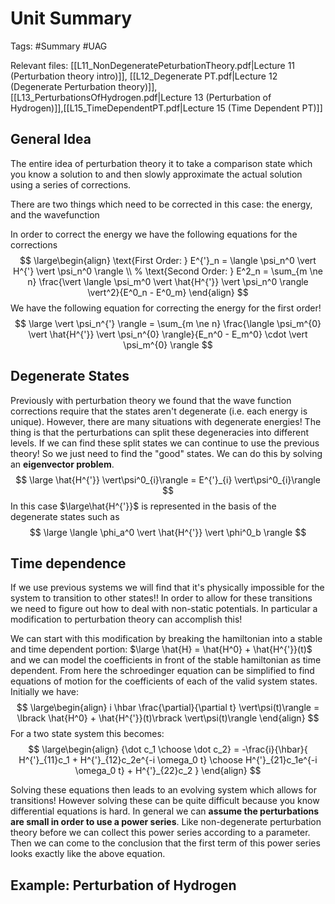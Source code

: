 # Unit Summary
Tags: #Summary #UAG

Relevant files: [[L11_NonDegeneratePeturbationTheory.pdf|Lecture 11 (Perturbation theory intro)]], [[L12_Degenerate PT.pdf|Lecture 12 (Degenerate Perturbation theory)]], [[L13_PerturbationsOfHydrogen.pdf|Lecture 13 (Perturbation of Hydrogen)]],[[L15_TimeDependentPT.pdf|Lecture 15 (Time Dependent PT)]]

## General Idea
The entire idea of perturbation theory it to take a comparison state which you know a solution to and then slowly approximate the actual solution using a series of corrections. 

There are two things which need to be corrected in this case: the energy, and the wavefunction

In order to correct the energy we have the following equations for the corrections
$$
\large\begin{align}
	\text{First Order: } E^{'}_n = \langle \psi_n^0 \vert H^{'} \vert \psi_n^0 \rangle \\
%
	\text{Second Order: } E^2_n = \sum_{m \ne n} \frac{\vert \langle \psi_m^0 \vert \hat{H^{'}} \vert \psi_n^0 \rangle \vert^2}{E^0_n - E^0_m}
\end{align}
$$
We have the following equation for correcting the energy for the first order!
$$
\large \vert \psi_n^{'} \rangle = \sum_{m \ne n} \frac{\langle \psi_m^{0} \vert \hat{H^{'}} \vert \psi_n^{0} \rangle}{E_n^0 - E_m^0} \cdot \vert \psi_m^{0} \rangle
$$

## Degenerate States
Previously with perturbation theory we found that the wave function corrections require that the states aren't degenerate (i.e. each energy is unique). However, there are many situations with degenerate energies! The thing is that the perturbations can split these degeneracies into different levels. If we can find these split states we can continue to use the previous theory! So we just need to find the "good" states. We can do this by solving an **eigenvector problem**. 
$$
\large \hat{H^{'}} \vert\psi^0_{i}\rangle = E^{'}_{i} \vert\psi^0_{i}\rangle
$$
In this case $\large\hat{H^{'}}$ is represented in the basis of the degenerate states such as
$$
\large \langle \phi_a^0 \vert \hat{H^{'}} \vert \phi^0_b \rangle
$$
## Time dependence
If we use previous systems we will find that it's physically impossible for the system to transition to other states!! In order to allow for these transitions we need to figure out how to deal with non-static potentials. In particular a modification to perturbation theory can accomplish this!

We can start with this modification by breaking the hamiltonian into a stable and time dependent portion: $\large \hat{H} = \hat{H^0} + \hat{H^{'}}(t)$ and we can model the coefficients in front of the stable hamiltonian as time dependent. From here the schroedinger equation can be simplified to find equations of motion for the coefficients of each of the valid system states. Initially we have:
$$
\large\begin{align}
i \hbar \frac{\partial}{\partial t} \vert\psi(t)\rangle = \lbrack \hat{H^0} + \hat{H^{'}}(t)\rbrack \vert\psi(t)\rangle
\end{align}
$$
For a two state system this becomes:
$$
\large\begin{align}
{\dot c_1 \choose \dot c_2} = -\frac{i}{\hbar}{ H^{'}_{11}c_1 + H^{'}_{12}c_2e^{-i \omega_0 t}
\choose
 H^{'}_{21}c_1e^{-i \omega_0 t} + H^{'}_{22}c_2
}
\end{align}
$$

Solving these equations then leads to an evolving system which allows for transitions! However solving these can be quite difficult because you know differential equations is hard. In general we can **assume the perturbations are small in order to use a power series**. Like non-degenerate perturbation theory before we can collect this power series according to a parameter. Then we can come to the conclusion that the first term of this power series looks exactly like the above equation.

## Example: Perturbation of Hydrogen
